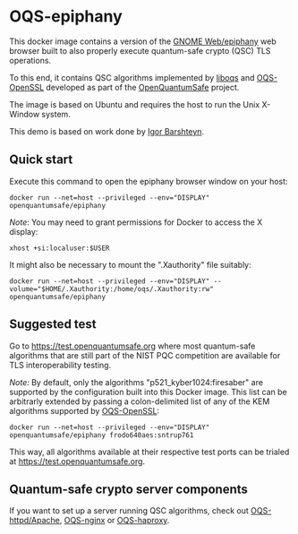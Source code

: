 # OQS-epiphany

This docker image contains a version of the [GNOME Web/epiphany](https://github.com/GNOME/epiphany) web browser built to also properly execute quantum-safe crypto (QSC) TLS operations.

To this end, it contains QSC algorithms implemented by [liboqs](https://github.com/open-quantum-safe/liboqs) and [OQS-OpenSSL](https://github.com/open-quantum-safe/openssl) developed as part of the [OpenQuantumSafe](https://openquantumsafe.org) project.

The image is based on Ubuntu and requires the host to run the Unix X-Window system.

This demo is based on work done by [Igor Barshteyn](https://www.linkedin.com/pulse/demonstrating-quantum-safe-tls-13-web-server-client-nist-barshteyn).

## Quick start

Execute this command to open the epiphany browser window on your host:

    docker run --net=host --privileged --env="DISPLAY" openquantumsafe/epiphany

*Note*: You may need to grant permissions for Docker to access the X display:

    xhost +si:localuser:$USER

It might also be necessary to mount the ".Xauthority" file suitably:

    docker run --net=host --privileged --env="DISPLAY" --volume="$HOME/.Xauthority:/home/oqs/.Xauthority:rw" openquantumsafe/epiphany

## Suggested test

Go to https://test.openquantumsafe.org where most quantum-safe algorithms that are still part of the NIST PQC competition are available for TLS interoperability testing.

*Note:* By default, only the algorithms "p521_kyber1024:firesaber" are supported by the configuration built into this Docker image. This list can be arbitrarly extended by passing a colon-delimited list of any of the KEM algorithms supported by [OQS-OpenSSL](https://github.com/open-quantum-safe/openssl#key-exchange):

    docker run --net=host --privileged --env="DISPLAY" openquantumsafe/epiphany frodo640aes:sntrup761

This way, all algorithms available at their respective test ports can be trialed at https://test.openquantumsafe.org.


## Quantum-safe crypto server components

If you want to set up a server running QSC algorithms, check out [OQS-httpd/Apache](https://hub.docker.com/repository/docker/openquantumsafe/httpd), [OQS-nginx](https://hub.docker.com/repository/docker/openquantumsafe/nginx) or [OQS-haproxy](https://hub.docker.com/repository/docker/openquantumsafe/haproxy).
